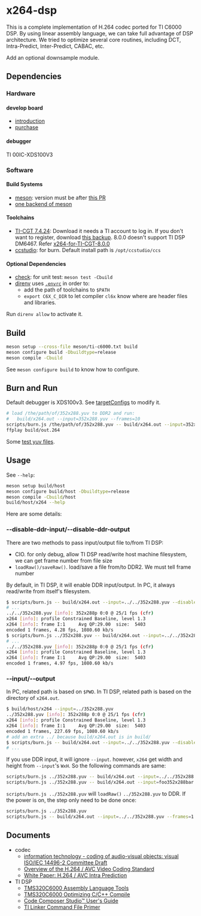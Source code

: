# x264-dsp

This is a complete implementation of H.264 codec ported for TI C6000 DSP.
By using linear assembly language, we can take full advantage of DSP
architecture.
We tried to optimize several core routines, including DCT, Intra-Predict,
Inter-Predict, CABAC, etc.

Add an optional downsample module.

## Dependencies

### Hardware

#### develop board

- [introduction](https://www.cnblogs.com/orihard/p/4953006.html)
- [purchase](https://orihard.taobao.com/)

#### debugger

TI 00IC-XDS100V3

### Software

#### Build Systems

- [meson](https://mesonbuild.com): version must be after
  [this PR](https://github.com/mesonbuild/meson/pull/13989)
- [one backend of meson](https://mesonbuild.com/Builtin-options.html#core-options)

#### Toolchains

- [TI-CGT 7.4.24](https://dr-download.ti.com/secure/software-development/ide-configuration-compiler-or-debugger/MD-vqU2jj6ibH/7.4.24/ti_cgt_c6000_7.4.24_linux_installer_x86.bin):
  Download it needs a TI account to log in.
  If you don't want to register, download
  [this backup](https://github.com/ustc-ivclab/x264-dsp/releases/download/0.0.1/c6000_7.4.24.7z).
  8.0.0 doesn't support TI DSP DM6467.
  Refer [x264-for-TI-CGT-8.0.0](https://github.com/ustc-ivclab/x264)
- [ccstudio](https://aur.archlinux.org/packages/ccstudio): for burn.
  Default install path is `/opt/ccstudio/ccs`

#### Optional Dependencies

- [check](https://github.com/libcheck/check): for unit test: `meson test -Cbuild`
- [direnv](https://direnv.net/) uses [`.envrc`](.envrc) in order to:
  - add the path of toolchains to `$PATH`
  - `export C6X_C_DIR` to let compiler `cl6x` know where are header files and
    libraries.

Run `direnv allow` to activate it.

## Build

```sh
meson setup --cross-file meson/ti-c6000.txt build
meson configure build -Dbuildtype=release
meson compile -Cbuild
```

See `meson configure build` to know how to configure.

## Burn and Run

Default debugger is XDS100v3. See [targetConfigs](targetConfigs) to modify it.

```sh
# load /the/path/of/352x288.yuv to DDR2 and run:
#   build/x264.out --input=352x288.yuv --frames=10
scripts/burn.js /the/path/of/352x288.yuv -- build/x264.out --input=352x288.yuv --frames=10
ffplay build/out.264
```

Some [test yuv files](https://github.com/ustc-ivclab/x264-dsp/releases).

## Usage

See `--help`:

```sh
meson setup build/host
meson configure build/host -Dbuildtype=release
meson compile -Cbuild/host
build/host/x264 --help
```

Here are some details:

### --disable-ddr-input/--disable-ddr-output

There are two methods to pass input/output file to/from TI DSP:

- CIO. for only debug, allow TI DSP read/write host machine filesystem, we can
  get frame number from file size
- `loadRaw()/saveRaw()`. load/save a file from/to DDR2. We must tell frame
  number

By default, in TI DSP, it will enable DDR input/output. In PC, it always
read/write from itself's filesystem.

```sh
$ scripts/burn.js -- build/x264.out --input=../../352x288.yuv --disable-ddr-input
# ...
../../352x288.yuv [info]: 352x288p 0:0 @ 25/1 fps (cfr)
x264 [info]: profile Constrained Baseline, level 1.3
x264 [info]: frame I:1     Avg QP:29.00  size:  5403
encoded 1 frames, 4.28 fps, 1080.60 kb/s
$ scripts/burn.js ../352x288.yuv -- build/x264.out --input=../../352x288.yuv --frames=1
# ...
../../352x288.yuv [info]: 352x288p 0:0 @ 25/1 fps (cfr)
x264 [info]: profile Constrained Baseline, level 1.3
x264 [info]: frame I:1     Avg QP:29.00  size:  5403
encoded 1 frames, 4.97 fps, 1080.60 kb/s
```

### --input/--output

In PC, related path is based on `$PWD`. In TI DSP, related path is based on the
directory of `x264.out`.

```sh
$ build/host/x264 --input=../352x288.yuv
../352x288.yuv [info]: 352x288p 0:0 @ 25/1 fps (cfr)
x264 [info]: profile Constrained Baseline, level 1.3
x264 [info]: frame I:1     Avg QP:29.00  size:  5403
encoded 1 frames, 227.69 fps, 1080.60 kb/s
# add an extra ../ because build/x264.out is in build/
$ scripts/burn.js -- build/x264.out --input=../../352x288.yuv --disable-ddr-input
# ...
```

If you use DDR input, it will ignore `--input`. however, `x264` get
width and height from `--input`'s `WxH`. So the following commands are same:

```sh
scripts/burn.js ../352x288.yuv -- build/x264.out --input=../../352x288.yuv --frames=1
scripts/burn.js ../352x288.yuv -- build/x264.out --input=foo352x288bar.yuv --frames=1
```

`scripts/burn.js ../352x288.yuv` will `loadRaw()` `../352x288.yuv` to DDR.
If the power is on, the step only need to be done once:

```sh
scripts/burn.js ../352x288.yuv
scripts/burn.js -- build/x264.out --input=../../352x288.yuv --frames=1
```

## Documents

- codec
  - [information technology - coding of audio-visual objects: visual ISO/IEC 14496-2 Committee Draft](http://home.mit.bme.hu/~szanto/education/mpeg/14496-2.pdf)
  - [Overview of the H.264 / AVC Video Coding Standard](http://www.h264soft.com/downloads/h264_overview.pdf)
  - [White Paper: H.264 / AVC Intra Prediction](http://www.staroceans.org/e-book/vcodex/H264_intrapred_wp.pdf)
- TI DSP
  - [TMS320C6000 Assembly Language Tools](https://downloads.ti.com/docs/esd/SPRUI03B/)
  - [TMS320C6000 Optimizing C/C++ Compile](https://downloads.ti.com/docs/esd/SPRUI04B/)
  - [Code Composer Studio™ User's Guide](https://downloads.ti.com/ccs/esd/documents/users_guide/)
  - [TI Linker Command File Primer](https://software-dl.ti.com/ccs/esd/documents/sdto_cgt_Linker-Command-File-Primer.html)
